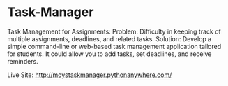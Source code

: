 # Task-Manager
Task Management for Assignments: Problem: Difficulty in keeping track of multiple assignments, deadlines, and related tasks. Solution: Develop a simple command-line or web-based task management application tailored for students. It could allow you to add tasks, set deadlines, and receive reminders.

Live Site: http://moystaskmanager.pythonanywhere.com/
